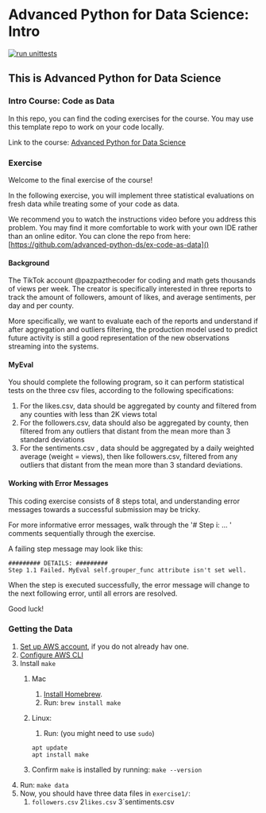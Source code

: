 # Advanced Python for Data Science: Intro



[![run unittests](https://github.com/advanced-python-ds/code-as-data/actions/workflows/run_unittests.yml/badge.svg)](https://github.com/advanced-python-ds/code-as-data/actions/workflows/run_unittests.yml)


## This is Advanced Python for Data Science
### Intro Course: Code as Data

In this repo, you can find the coding exercises for the course.
You may use this template repo to work on your code locally.

Link to the course: [Advanced Python for Data Science](https://www.udemy.com/course/4976196)
### Exercise

Welcome to the final exercise of the course!

In the following exercise, you will implement three statistical evaluations on fresh data while treating some of your
code as data.

We recommend you to watch the instructions video before you address this problem. You may find it more comfortable to
work with your own IDE rather than an online editor. You can clone the repo from
here:  [https://github.com/advanced-python-ds/ex-code-as-data]()

#### Background

The TikTok account @pazpazthecoder for coding and math gets thousands of views per week. The creator is specifically
interested in three reports to track the amount of followers, amount of likes, and average sentiments, per day and per
county.

More specifically, we want to evaluate each of the reports and understand if after aggregation and outliers filtering,
the production model used to predict future activity is still a good representation of the new observations streaming
into the systems.

#### MyEval

You should complete the following program, so it can perform statistical tests on the three csv files, according to the
following specifications:

1. For the likes.csv, data should be aggregated by county and filtered from any counties with less than 2K views total
2. For the followers.csv, data should also be aggregated by county, then filtered from any outliers that distant from
   the mean more than 3 standard deviations
3. For the sentiments.csv , data should be aggregated by a daily weighted average (weight = views), then like
   followers.csv, filtered from any outliers that distant from the mean more than 3 standard deviations.

#### Working with Error Messages

This coding exercise consists of 8 steps total, and understanding error messages towards a successful submission may be
tricky.

For more informative error messages, walk through the '# Step i: ... '  comments sequentially through the exercise.

A failing step message may look like this:

```
######### DETAILS: #########
Step 1.1 Failed. MyEval self.grouper_func attribute isn't set well.
```

When the step is executed successfully, the error message will change to the next following error, until all errors are
resolved.

Good luck!

### Getting the Data
1. [Set up AWS account](https://docs.aws.amazon.com/accounts/latest/reference/manage-acct-creating.html), if you do not already hav one.
2. [Configure AWS CLI](https://docs.aws.amazon.com/cli/latest/userguide/cli-chap-getting-started.html)
3. Install `make`
   1. Mac
      1. [Install Homebrew](https://docs.brew.sh/Installation).
      2. Run: ```brew install make```

   2. Linux:
      1. Run: (you might need to use `sudo`)
      ```
      apt update
      apt install make
      ```
   3. Confirm `make` is installed by running: ```make --version```
4. Run: `make data`
5. Now, you should have three data files in `exercise1/`:
   1. `followers.csv`
   2`likes.csv`
   3`sentiments.csv
